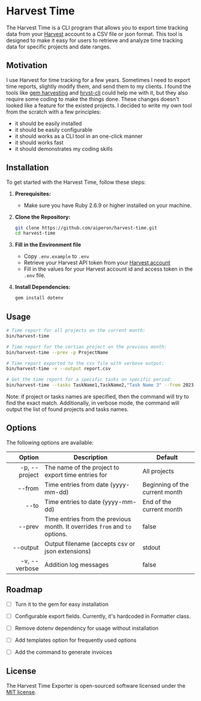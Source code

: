
# Harvest Time

The Harvest Time is a CLI program that allows you to export time tracking data from your [Harvest](https://getharvest.com) account to a CSV file or json format. This tool is designed to make it easy for users to retrieve and analyze time tracking data for specific projects and date ranges.

## Motivation
I use Harvest for time tracking for a few years. Sometimes I need to export time reports, slightly modify them, and send them to my clients. I found the tools like [gem harvesting](https://github.com/fastruby/harvesting/tree/main) and [hrvst-cli](https://kgajera.github.io/hrvst-cli/) could help me with it, but they also require  some coding to make the things done. These changes doesn't looked like a feature for the existed projects. I decided to write my own tool from the scratch with a few principles:
- it should be easily installed
- it should be easily configurable
- it should works as a CLI tool in an one-click manner
- it should works fast
- it should demonstrates my coding skills

## Installation
To get started with the Harvest Time, follow these steps:

1. **Prerequisites:**
   - Make sure you have Ruby 2.6.9 or higher installed on your machine.

2. **Clone the Repository:**
   ```bash
   git clone https://github.com/aiperon/harvest-time.git
   cd harvest-time
   ```
3. **Fill in the Environment file**
    - Copy `.env.example` to `.env`
    - Retrieve your Harvest API token from your [Harvest account](https://id.getharvest.com/oauth2/access_tokens/new)
    - Fill in the values for your Harvest account id and access token in the `.env` file.

4. **Install Dependencies:**
   ```bash
   gem install dotenv
   ```

## Usage

```bash
# Time report for all projects on the current month:
bin/harvest-time

# Time report for the certian project on the previous month:
bin/harvest-time --prev -p ProjectName

# Time report exported to the csv file with verbose output:
bin/harvest-time -v --output report.csv

# Get the time report for a specific tasks on specific period:
bin/harvest-time --tasks TaskName1,TaskName2,"Task Name 3" --from 2023-09-01 --to 2023-10-31
```

Note: if project or tasks names are specified, then the command will try to find the exact match.
Additionally, in verbose mode, the command will output the list of found projects and tasks names.


## Options

The following options are available:

| Option | Description | Default |
| ---:| --- | --- |
| -p, --project | The name of the project to export time entries for  | All projects |
| --from | Time entries from date (yyyy-mm-dd) | Beginning of the current month |
| --to | Time entries to date (yyyy-mm-dd) | End of the current month |
| --prev | Time entries from the previous month. It overrides `from` and `to` options. | false |
| --output | Output filename (accepts csv or json extensions) | stdout |
| -v, --verbose | Addition log messages | false |

## Roadmap

- [ ] Turn it to the gem for easy installation
- [ ] Configurable export fields. Currently, it's hardcoded in Formatter class.
- [ ] Remove dotenv dependency for usage without installation
- [ ] Add templates option for frequently used options
- [ ] Add the command to generate invoices


## License

The Harvest Time Exporter is open-sourced software licensed under the [MIT license](https://opensource.org/licenses/MIT).